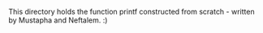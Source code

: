 This directory holds the function printf constructed from scratch - written by Mustapha and Neftalem. :)
